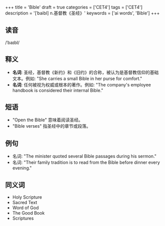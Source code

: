 +++
title = 'Bible'
draft = true
categories = ['CET4']
tags = ['CET4']
description = '[ˈbaibl] n.基督教《圣经》'
keywords = ['ai words', 'Bible']
+++

## 读音
/ˈbaɪbl/

## 释义
- **名词**: 圣经，基督教《新约》和《旧约》的合称，被认为是基督教信仰的基础文本。例如: "She carries a small Bible in her purse for comfort."
- **名词**: 任何被视为权威或根本的著作。例如: "The company's employee handbook is considered their internal Bible."

## 短语
- "Open the Bible" 意味着阅读圣经。
- "Bible verses" 指圣经中的章节或段落。

## 例句
- 名词: "The minister quoted several Bible passages during his sermon."
- 名词: "Their family tradition is to read from the Bible before dinner every evening."

## 同义词
- Holy Scripture
- Sacred Text
- Word of God
- The Good Book
- Scriptures
